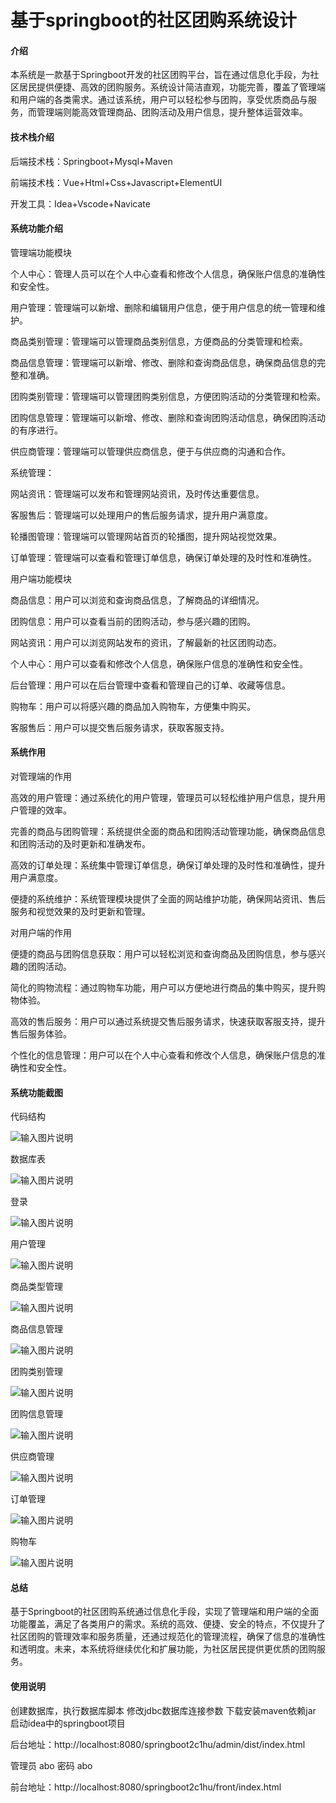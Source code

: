 # 基于springboot的社区团购系统设计

#### 介绍

本系统是一款基于Springboot开发的社区团购平台，旨在通过信息化手段，为社区居民提供便捷、高效的团购服务。系统设计简洁直观，功能完善，覆盖了管理端和用户端的各类需求。通过该系统，用户可以轻松参与团购，享受优质商品与服务，而管理端则能高效管理商品、团购活动及用户信息，提升整体运营效率。

#### 技术栈介绍

后端技术栈：Springboot+Mysql+Maven

前端技术栈：Vue+Html+Css+Javascript+ElementUI

开发工具：Idea+Vscode+Navicate


#### 系统功能介绍

管理端功能模块

个人中心：管理人员可以在个人中心查看和修改个人信息，确保账户信息的准确性和安全性。

用户管理：管理端可以新增、删除和编辑用户信息，便于用户信息的统一管理和维护。

商品类别管理：管理端可以管理商品类别信息，方便商品的分类管理和检索。

商品信息管理：管理端可以新增、修改、删除和查询商品信息，确保商品信息的完整和准确。

团购类别管理：管理端可以管理团购类别信息，方便团购活动的分类管理和检索。

团购信息管理：管理端可以新增、修改、删除和查询团购活动信息，确保团购活动的有序进行。

供应商管理：管理端可以管理供应商信息，便于与供应商的沟通和合作。

系统管理：

网站资讯：管理端可以发布和管理网站资讯，及时传达重要信息。

客服售后：管理端可以处理用户的售后服务请求，提升用户满意度。

轮播图管理：管理端可以管理网站首页的轮播图，提升网站视觉效果。

订单管理：管理端可以查看和管理订单信息，确保订单处理的及时性和准确性。

用户端功能模块

商品信息：用户可以浏览和查询商品信息，了解商品的详细情况。

团购信息：用户可以查看当前的团购活动，参与感兴趣的团购。

网站资讯：用户可以浏览网站发布的资讯，了解最新的社区团购动态。

个人中心：用户可以查看和修改个人信息，确保账户信息的准确性和安全性。

后台管理：用户可以在后台管理中查看和管理自己的订单、收藏等信息。

购物车：用户可以将感兴趣的商品加入购物车，方便集中购买。

客服售后：用户可以提交售后服务请求，获取客服支持。

#### 系统作用

对管理端的作用

高效的用户管理：通过系统化的用户管理，管理员可以轻松维护用户信息，提升用户管理的效率。

完善的商品与团购管理：系统提供全面的商品和团购活动管理功能，确保商品信息和团购活动的及时更新和准确发布。

高效的订单处理：系统集中管理订单信息，确保订单处理的及时性和准确性，提升用户满意度。

便捷的系统维护：系统管理模块提供了全面的网站维护功能，确保网站资讯、售后服务和视觉效果的及时更新和管理。

对用户端的作用

便捷的商品与团购信息获取：用户可以轻松浏览和查询商品及团购信息，参与感兴趣的团购活动。

简化的购物流程：通过购物车功能，用户可以方便地进行商品的集中购买，提升购物体验。

高效的售后服务：用户可以通过系统提交售后服务请求，快速获取客服支持，提升售后服务体验。

个性化的信息管理：用户可以在个人中心查看和修改个人信息，确保账户信息的准确性和安全性。

#### 系统功能截图

代码结构

![输入图片说明](images/a473c308ef708b0dc18627792b4f2ba.png)

数据库表

![输入图片说明](images/92e6b8246837601b0daa17d0627b869.png)

登录

![输入图片说明](images/02e31f33afe12f0592f30312e8e2b64.png)

用户管理

![输入图片说明](images/9d6aa900647c06cf04d04034a3dcd36.png)

商品类型管理

![输入图片说明](images/06df1b9a7b9b74b45929000d826d056.png)

商品信息管理

![输入图片说明](images/a8b549191c49290838d6ca63c28eb98.png)

团购类别管理

![输入图片说明](images/900b9dd805caa88f219c5ed4b067c9c.png)

团购信息管理

![输入图片说明](images/598eab9e84b8ce7eb630408abd44bac.png)

供应商管理

![输入图片说明](images/8f8f3bd7d397ffb444d3b78c2568623.png)

订单管理

![输入图片说明](images/524ac978101ac2566a843e295ac4591.png)

购物车

![输入图片说明](images/552791e43c4cd0246eea6c2bc99de9c.png)

#### 总结

基于Springboot的社区团购系统通过信息化手段，实现了管理端和用户端的全面功能覆盖，满足了各类用户的需求。系统的高效、便捷、安全的特点，不仅提升了社区团购的管理效率和服务质量，还通过规范化的管理流程，确保了信息的准确性和透明度。未来，本系统将继续优化和扩展功能，为社区居民提供更优质的团购服务。

#### 使用说明

创建数据库，执行数据库脚本 修改jdbc数据库连接参数 下载安装maven依赖jar 启动idea中的springboot项目

后台地址：http://localhost:8080/springboot2c1hu/admin/dist/index.html

管理员  abo 密码 abo


前台地址：http://localhost:8080/springboot2c1hu/front/index.html


